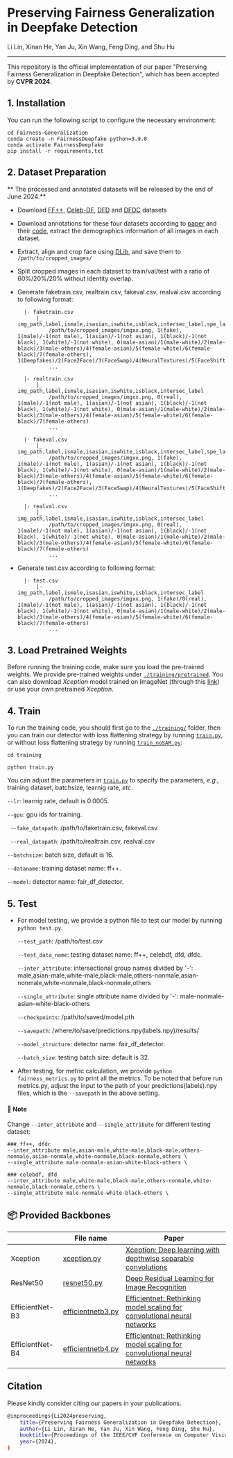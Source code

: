 # Preserving Fairness Generalization in Deepfake Detection

Li Lin, Xinan He, Yan Ju, Xin Wang, Feng Ding, and Shu Hu
_________________

This repository is the official implementation of our paper "Preserving Fairness Generalization in Deepfake Detection", which has been accepted by **CVPR 2024**. 

## 1. Installation
You can run the following script to configure the necessary environment:

```
cd Fairness-Generalization
conda create -n FairnessDeepfake python=3.9.0
conda activate FairnessDeepfake
pip install -r requirements.txt
```

## 2. Dataset Preparation
** The processed and annotated datasets will be released by the end of June 2024.** 
- Download [FF++](https://github.com/ondyari/FaceForensics), [Celeb-DF](https://github.com/yuezunli/celeb-deepfakeforensics), [DFD](https://ai.googleblog.com/2019/09/contributing-data-to-deepfake-detection.html) and [DFDC](https://ai.facebook.com/datasets/dfdc/) datasets
- Download annotations for these four datasets according to [paper](https://arxiv.org/pdf/2208.05845.pdf) and their [code](https://github.com/pterhoer/DeepFakeAnnotations), extract the demographics information of all images in each dataset. 
- Extract, align and crop face using [DLib](https://www.jmlr.org/papers/volume10/king09a/king09a.pdf), and save them to `/path/to/cropped_images/`
- Split cropped images in each dataset to train/val/test with a ratio of 60%/20%/20% without identity overlap.
- Generate faketrain.csv, realtrain.csv, fakeval.csv, realval.csv according to following format:
  
		|- faketrain.csv
			|_ img_path,label,ismale,isasian,iswhite,isblack,intersec_label,spe_label
				/path/to/cropped_images/imgxx.png, 1(fake), 1(male)/-1(not male), 1(asian)/-1(not asian), 1(black)/-1(not black), 1(white)/-1(not white), 0(male-asian)/1(male-white)/2(male-black)/3(male-others)/4(female-asian)/5(female-white)/6(female-black)/7(female-others), 1(Deepfakes)/2(Face2Face)/3(FaceSwap)/4(NeuralTextures)/5(FaceShifter)
				...

		|- realtrain.csv
			|_ img_path,label,ismale,isasian,iswhite,isblack,intersec_label
				/path/to/cropped_images/imgxx.png, 0(real), 1(male)/-1(not male), 1(asian)/-1(not asian), 1(black)/-1(not black), 1(white)/-1(not white), 0(male-asian)/1(male-white)/2(male-black)/3(male-others)/4(female-asian)/5(female-white)/6(female-black)/7(female-others)
				...

		|- fakeval.csv
			|_ img_path,label,ismale,isasian,iswhite,isblack,intersec_label,spe_label
				/path/to/cropped_images/imgxx.png, 1(fake), 1(male)/-1(not male), 1(asian)/-1(not asian), 1(black)/-1(not black), 1(white)/-1(not white), 0(male-asian)/1(male-white)/2(male-black)/3(male-others)/4(female-asian)/5(female-white)/6(female-black)/7(female-others), 1(Deepfakes)/2(Face2Face)/3(FaceSwap)/4(NeuralTextures)/5(FaceShifter)
				...

		|- realval.csv
			|_ img_path,label,ismale,isasian,iswhite,isblack,intersec_label
				/path/to/cropped_images/imgxx.png, 0(real), 1(male)/-1(not male), 1(asian)/-1(not asian), 1(black)/-1(not black), 1(white)/-1(not white), 0(male-asian)/1(male-white)/2(male-black)/3(male-others)/4(female-asian)/5(female-white)/6(female-black)/7(female-others)
				...
		
- Generate test.csv according to following format:

		|- test.csv
			|- img_path,label,ismale,isasian,iswhite,isblack,intersec_label
				/path/to/cropped_images/imgxx.png, 1(fake)/0(real), 1(male)/-1(not male), 1(asian)/-1(not asian), 1(black)/-1(not black), 1(white)/-1(not white), 0(male-asian)/1(male-white)/2(male-black)/3(male-others)/4(female-asian)/5(female-white)/6(female-black)/7(female-others)
				...

## 3. Load Pretrained Weights
Before running the training code, make sure you load the pre-trained weights. We provide pre-trained weights under [`./training/pretrained`](./training/pretrained). You can also download *Xception* model trained on ImageNet (through this [link](http://data.lip6.fr/cadene/pretrainedmodels/xception-b5690688.pth)) or use your own pretrained *Xception*.

## 4. Train
To run the training code, you should first go to the [`./training/`](./training/) folder, then you can train our detector with loss flattening strategy by running [`train.py`](training/train.py), or without loss flattening strategy by running [`train_noSAM.py`](training/train_noSAM.py):

```
cd training

python train.py 
```

You can adjust the parameters in [`train.py`](training/train.py) to specify the parameters, *e.g.,* training dataset, batchsize, learnig rate, *etc*.

`--lr`: learnig rate, default is 0.0005. 

`--gpu`: gpu ids for training.

` --fake_datapath`: /path/to/faketrain.csv, fakeval.csv

` --real_datapath`: /path/to/realtrain.csv, realval.csv

`--batchsize`: batch size, default is 16.

`--dataname`: training dataset name: ff++.

`--model`: detector name: fair_df_detector.

## 5. Test
* For model testing, we provide a python file to test our model by running `python test.py`. 

	`--test_path`: /path/to/test.csv 

	`--test_data_name`: testing dataset name: ff++, celebdf, dfd, dfdc.

	`--inter_attribute`: intersectional group names divided by '-': male,asian-male,white-male,black-male,others-nonmale,asian-nonmale,white-nonmale,black-nonmale,others 

	`--single_attribute`: single attribute name divided by '-': male-nonmale-asian-white-black-others 

	`--checkpoints`: /path/to/saved/model.pth 

	`--savepath`: /where/to/save/predictions.npy(labels.npy)/results/ 

	`--model_structure`: detector name: fair_df_detector.

	`--batch_size`: testing batch size: default is 32.

* After testing, for metric calculation, we provide `python fairness_metrics.py` to print all the metrics. To be noted that before run metrics.py, adjust the input to the path of your predictions(labels).npy files, which is the `--savepath` in the above setting.

#### 📝 Note
Change `--inter_attribute` and `--single_attribute` for different testing dataset:

```
### ff++, dfdc
--inter_attribute male,asian-male,white-male,black-male,others-nonmale,asian-nonmale,white-nonmale,black-nonmale,others \
--single_attribute male-nonmale-asian-white-black-others \

### celebdf, dfd
--inter_attribute male,white-male,black-male,others-nonmale,white-nonmale,black-nonmale,others \
--single_attribute male-nonmale-white-black-others \
```

## 📦 Provided Backbones
|                  | File name                               | Paper                                                                                                                                                                                                                                                                                                                                                         |
|------------------|-----------------------------------------|---------------------------------------------------------------------------------------------------------------------------------------------------------------------------------------------------------------------------------------------------------------------------------------------------------------------------------------------------------------|
| Xception          | [xception.py](./training/networks/xception.py)         | [Xception: Deep learning with depthwise separable convolutions](https://openaccess.thecvf.com/content_cvpr_2017/html/Chollet_Xception_Deep_Learning_CVPR_2017_paper.html) |
| ResNet50          | [resnet50.py](training/networks/resnet50.py)       | [Deep Residual Learning for Image Recognition](https://openaccess.thecvf.com/content_cvpr_2016/html/He_Deep_Residual_Learning_CVPR_2016_paper.html)                                                                                                                                                                                                                                                                                              |
| EfficientNet-B3      | [efficientnetb3.py](./training/networks/efficientnetb3.py) | [Efficientnet: Rethinking model scaling for convolutional neural networks](http://proceedings.mlr.press/v97/tan19a.html)                                                                                                                                                                                                                  |
| EfficientNet-B4      | [efficientnetb4.py](./training/networks/efficientnetb4.py) | [Efficientnet: Rethinking model scaling for convolutional neural networks](http://proceedings.mlr.press/v97/tan19a.html) 

## Citation
Please kindly consider citing our papers in your publications. 
```bash
@inproceedings{Li2024preserving,
    title={Preserving Fairness Generalization in Deepfake Detection},
    author={Li Lin, Xinan He, Yan Ju, Xin Wang, Feng Ding, Shu Hu},
    booktitle={Proceedings of the IEEE/CVF Conference on Computer Vision and Pattern Recognition (CVPR)},
    year={2024},
}
```
